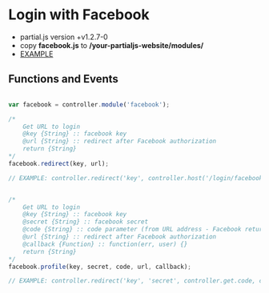 # Login with Facebook

- partial.js version +v1.2.7-0
- copy **facebook.js** to __/your-partialjs-website/modules/__
- [EXAMPLE](https://github.com/petersirka/partial.js-modules/tree/master/facebook/example)

## Functions and Events

```javascript

var facebook = controller.module('facebook');

/*
	Get URL to login
	@key {String} :: facebook key
	@url {String} :: redirect after Facebook authorization
	return {String}
*/
facebook.redirect(key, url);

// EXAMPLE: controller.redirect('key', controller.host('/login/facebook/'));


/*
	Get URL to login
	@key {String} :: facebook key
	@secret {String} :: facebook secret
	@code {String} :: code parameter (from URL address - Facebook return this parameter)
	@url {String} :: redirect after Facebook authorization
	@callback {Function} :: function(err, user) {}
	return {String}
*/
facebook.profile(key, secret, code, url, callback);

// EXAMPLE: controller.redirect('key', 'secret', controller.get.code, controller.host('/login/facebook/'), function(err, user) {});
```
